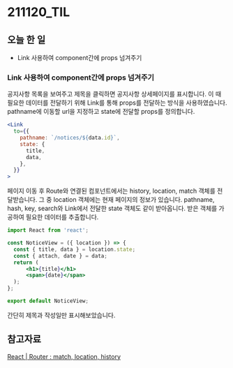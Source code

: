 # 211120_TIL

## 오늘 한 일

- Link 사용하여 component간에 props 넘겨주기



### Link 사용하여 component간에 props 넘겨주기

공지사항 목록을 보여주고 제목을 클릭하면 공지사항 상세페이지를 표시합니다. 이 때 필요한 데이터를 전달하기 위해 Link를 통해 props를 전달하는 방식을 사용하였습니다. pathname에 이동할 url을 지정하고 state에 전달할 props를 정의합니다.

```jsx
<Link
  to={{
    pathname: `/notices/${data.id}`,
    state: {
      title,
      data,
    },
  }}
>
```

페이지 이동 후 Route와 연결된 컴포넌트에서는 history, location, match 객체를 전달받습니다. 그 중  location 객체에는 현재 페이지의 정보가 있습니다. pathname, hash, key, search와 Link에서 전달한 state 객체도 같이 받아옵니다. 받은 객체를 가공하여 필요한 데이터를 추출합니다.

```jsx
import React from 'react';

const NoticeView = ({ location }) => {
  const { title, data } = location.state;
  const { attach, date } = data;
  return (
      <h1>{title}</h1>
      <span>{date}</span>
  );
};

export default NoticeView;
```

간단히 제목과 작성일만 표시해보았습니다.



## 참고자료

[React | Router : match, location, history](https://gongbu-ing.tistory.com/45)

